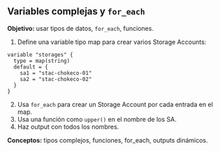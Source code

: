 ## Variables complejas y `for_each`

**Objetivo:**  usar tipos de datos, `for_each`, funciones.

1. Define una variable tipo map para crear varios Storage Accounts:

```hcl
variable "storages" {
  type = map(string)
  default = {
    sa1 = "stac-chokeco-01"
    sa2 = "stac-chokeco-02"
  }
}
```

2. Usa `for_each` para crear un Storage Account por cada entrada en el map.
3. Usa una función como `upper()` en el nombre de los SA.
4. Haz output con todos los nombres.

**Conceptos:** tipos complejos, funciones, for_each, outputs dinámicos.

